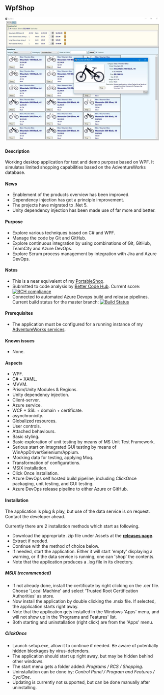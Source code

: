 ## WpfShop

![](Demo.JPG)

#### Description
Working desktop application for test and demo purpose based on WPF. It simulates limited shopping capabilities based on the AdventureWorks database.

#### News
* Enablement of the products overview has been improved.
* Dependency injection has got a principle improvement.
* The projects have migrated to .Net 5.
* Unity dependency injection has been made use of far more and better.

#### Purpose
* Explore various techniques based on C# and WPF.
* Manage the code by Git and GitHub.
* Explore continuous integration by using combinations of Git, GitHub, TeamCity and Azure DevOps.
* Explore Scrum process management by integration with Jira and Azure DevOps.

#### Notes
* This is a near equivalent of my [PortableShop](https://github.com/a-einstein/PortableShop).
* Submitted to code analysis by [Better Code Hub](https://bettercodehub.com). Current score: [![BCH compliance](https://bettercodehub.com/edge/badge/a-einstein/WpfShop)](https://bettercodehub.com)  
* Connected to automated Azure Devops build and release pipelines. Current build status for the master branch: [![Build Status](https://dev.azure.com/RcsProjects/WpfShop/_apis/build/status/Build?branchName=master)](https://dev.azure.com/RcsProjects/WpfShop/_build/latest?definitionId=12&branchName=master)

#### Prerequisites
* The application must be configured for a running instance of my [AdventureWorks services](https://github.com/a-einstein/AdventureWorks/blob/master/README.md).

#### Known issues
* None.

#### Aspects
* WPF.
* C# + XAML.
* MVVM.
* Prism/Unity Modules & Regions.
* Unity dependency injection.
* Client-server.
* Azure service.
* WCF + SSL + domain + certificate.
* asynchronicity.
* Globalized resources.
* User controls.
* Attached behaviours.
* Basic styling.
* Basic exploration of unit testing by means of MS Unit Test Framework.
* Serious start on integrated GUI testing by means of WinAppDriver/Selenium/Appium.
* Mocking data for testing, applying Moq.
* Transformation of configurations.
* MSIX installation.
* Click Once installation.
* Azure DevOps self hosted build pipeline, including ClickOnce packaging, unit testing, and GUI testing.
* Azure DevOps release pipeline to either Azure or GitHub.

#### Installation
The application is plug & play, but use of the data service is on request. Contact the developer ahead. 

Currently there are 2 installation methods which start as following.
* Download the appropriate .zip file under Assets at the **[releases page](https://github.com/a-einstein/WpfShop/releases).**
* Extract if needed.
* Continue with the method of choice below.
* If needed, start the application. Either it will start 'empty' displaying a warning, or if the data service is running, one can 'shop' the contents.
* Note that the application produces a .log file in its directory.

##### MSIX (recommended)
* If not already done, install the certificate by right clicking on the .cer file. Choose 'Local Machine' and select 'Trusted Root Certification Authorities' as store.
* Now install the application by double clicking the .msix file. If selected, the application starts right away.
* Note that the application gets installed in the Windows 'Apps' menu, and will not show up in the 'Programs and Features' list.
* Both starting and uninstallation (right click) are from the 'Apps' menu.

##### ClickOnce
* Launch setup.exe, allow it to continue if needed. Be aware of potentially hidden blockages by virus-defenders.
* The application should start up right away, but may be hidden behind other windows.
* The start menu gets a folder added: *Programs / RCS / Shopping*.
* Uninstallation can be done by: *Control Panel / Program and Features / CyclOne*.
* Updating is currently not supported, but can be done manually after uninstalling.